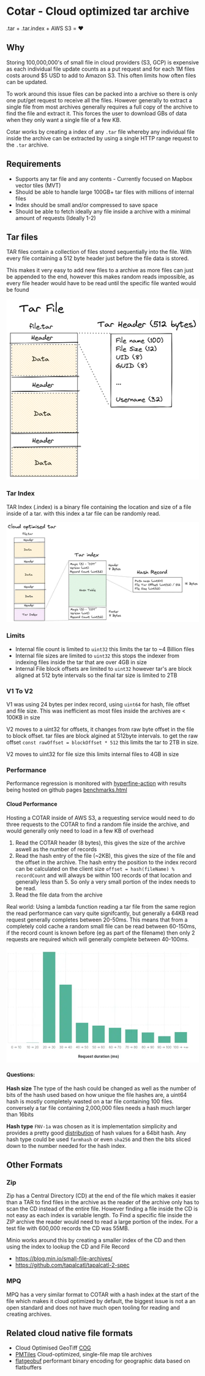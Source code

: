# Cotar - Cloud optimized tar archive

.tar + .tar.index + AWS S3 = :heart:

## Why

Storing 100,000,000's of small file in cloud providers (S3, GCP) is expensive as each individual file update counts as a put request and for each 1M files costs around $5 USD to add to Amazon S3. This often limits how often files can be updated.

To work around this issue files can be packed into a archive so there is only one put/get request to receive all the files. However generally to extract a single file from most archives generally requires a full copy of the archive to find the file and extract it. This forces the user to download GBs of data when they only want a single file of a few KB.

Cotar works by creating a index of any `.tar` file whereby any individual file inside the archive can be extracted by using a single HTTP range request to the `.tar` archive.


## Requirements

- Supports any tar file and any contents - Currently focused on Mapbox vector tiles (MVT)
- Should be able to handle large 100GB+ tar files with millions of internal files
- Index should be small and/or compressed to save space
- Should be able to fetch ideally any file inside a archive with a minimal amount of requests (Ideally 1-2)

## Tar files

TAR files contain a collection of files stored sequentially into the file. With every file containing a 512 byte header just before the file data is stored.

This makes it very easy to add new files to a archive as more files can just be appended to the end, however this makes random reads impossible, as every file header would have to be read until the specific file wanted would be found 

![TarFileBackground](./static/TarFileBackground.png)

### Tar Index
TAR Index (.index) is a binary file containing the location and size of a file inside of a tar. with this index a tar file can be randomly read.

![TarFileIndex](./static/TarFileIndex.png)


### Limits

- Internal file count is limited to `uint32` this limits the tar to ~4 Billion files
- Internal file sizes are limited to `uint32` this stops the indexer from indexing files inside the tar that are over 4GB in size
- Internal File block offsets are limited to `uint32` however tar's are block aligned at 512 byte intervals so the final tar size is limited to 2TB


### V1 To V2

V1 was using 24 bytes per index record, using `uint64` for hash, file offset and file size. This was inefficient as most files inside the archives are < 100KB in size

V2 moves to a uint32 for offsets, it changes from raw byte offset in the file to block offset. tar files are block algined at 512byte intervals. to get the raw offset `const rawOffset = blockOffset * 512` this limits the tar to 2TB in size.

V2 moves to uint32 for file size this limits internal files to 4GB in size

### Performance

Performance regression is monitored with [hyperfine-action](https://github.com/blacha/hyperfine-action) with results being hosted on github pages [benchmarks.html](https://linz.github.io/cotar/benchmarks.html)

#### Cloud Performance
Hosting a COTAR inside of AWS S3, a requesting service would need to do three requests to the COTAR to find a random file inside the archive, and would generally only need to load in a few KB of overhead

1. Read the COTAR header (8 bytes), this gives the size of the archive aswell as the number of records 
2. Read the hash entry of the file (~2KB), this gives the size of the file and the offset in the archive. The hash entry the position to the index record can be calculated on the client size `offset = hash(fileName) % recordCount` and will always be within 100 records of that location and generally less than 5. So only a very small portion of the index needs to be read. 
3. Read the file data from the archive

Real world: Using a lambda function reading a tar file from the same region the read performance can vary quite signifcantly, but generally a 64KB read request generally completes between 20-50ms. This means that from a completely cold cache a random small file can be read between 60-150ms, if the record count is known before (eg as part of the filename) then only 2 requests are required which will generally complete between 40-100ms.

![S3 request times from a lambda function reading S3 over 2022-03 to 2022-04](./static/S3RequestDuration.png)

#### Questions:
**Hash size**
The type of the hash could be changed as well as the number of bits of the hash used based on how unique the file hashes are, a uint64 hash is mostly completely wasted on a tar file containing 100 files. 
conversely a tar file containing 2,000,000 files needs a hash much larger than 16bits

**Hash type**
`FNV-1a` was chosen as it is implementation simplicity and provides a pretty good [distribution](https://softwareengineering.stackexchange.com/questions/49550/which-hashing-algorithm-is-best-for-uniqueness-and-speed) of hash values for a 64bit hash. 
Any hash type could be used `farmhash` or even `sha256` and then the bits sliced down to the number needed for the hash index.


## Other Formats

###  Zip

Zip has a Central Directory (CD) at the end of the file which makes it easier than a TAR to find files in the archive as the reader of the archive only has to scan the CD instead of the entire file. However finding a file inside the CD is not easy as each index is variable length. To Find a specific file inside the ZIP archive the reader would need to read a large portion of the index. For a test file with 600,000 records the CD was 55MB.

Minio works around this by creating a smaller index of the CD and then using the index to lookup the CD and File Record 

- https://blog.min.io/small-file-archives/
- https://github.com/tapalcatl/tapalcatl-2-spec

###  MPQ

MPQ has a very similar format to COTAR with a hash index at the start of the file which makes it cloud optimized by default, the biggest issue is not a an open standard and does not have much open tooling for reading and creating archives. 

## Related cloud native file formats

- Cloud Optimised GeoTiff [COG](https://www.cogeo.org/) 
- [PMTiles](https://github.com/protomaps/PMTiles) Cloud-optimized, single-file map tile archives
- [flatgeobuf](https://github.com/flatgeobuf/flatgeobuf) performant binary encoding for geographic data based on flatbuffers